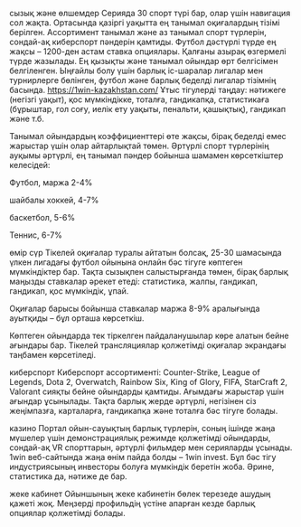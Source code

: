 сызық және өлшемдер
Серияда 30 спорт түрі бар, олар үшін навигация сол жақта. Ортасында қазіргі уақытта ең танымал оқиғалардың тізімі берілген. Ассортимент танымал және аз танымал спорт түрлерін, сондай-ақ киберспорт пәндерін қамтиды. Футбол дәстүрлі түрде ең жақсы – 1200-ден астам ставка опциялары. Қалғаны азырақ өзгермелі түрде жазылады. Ең қызықты және танымал ойындар өрт белгісімен белгіленген. Ыңғайлы болу үшін барлық іс-шаралар лигалар мен турнирлерге бөлінген, футбол және барлық беделді лигалар тізімнің басында.
https://1win-kazakhstan.com/
Ұтыс тігулерді таңдау: нәтижеге (негізгі уақыт), қос мүмкіндікке, тоталға, гандикапқа, статистикаға (бұрыштар, гол соғу, иелік ету уақыты, пенальти, қашықтық), гандикап және т.б.

Танымал ойындардың коэффициенттері өте жақсы, бірақ беделді емес жарыстар үшін олар айтарлықтай төмен. Әртүрлі спорт түрлерінің ауқымы әртүрлі, ең танымал пәндер бойынша шамамен көрсеткіштер келесідей:

Футбол, маржа 2-4%

шайбалы хоккей, 4-7%

баскетбол, 5-6%

Теннис, 6-7%

өмір сүр
Тікелей оқиғалар туралы айтатын болсақ, 25-30 шамасында үлкен лигадағы футбол ойынына онлайн бәс тігуге көптеген мүмкіндіктер бар. Тақта сызықпен салыстырғанда төмен, бірақ барлық маңызды ставкалар әрекет етеді: статистика, жалпы, гандикап, гандикап, қос мүмкіндік, ұпай.

Оқиғалар барысы бойынша ставкалар маржа 8-9% аралығында ауытқиды – бұл орташа көрсеткіш.

Көптеген ойындарда тек тіркелген пайдаланушылар көре алатын бейне ағындары бар. Тікелей трансляциялар қолжетімді оқиғалар экрандағы таңбамен көрсетіледі.

киберспорт
Киберспорт ассортименті: Counter-Strike, League of Legends, Dota 2, Overwatch, Rainbow Six, King of Glory, FIFA, StarCraft 2, Valorant сияқты бейне ойындарды қамтиды. Ағымдағы жарыстар үшін ағындар ұсынылады. Тақта барлық жерде әртүрлі, негізінен сіз жеңімпазға, карталарға, гандикапқа және тоталға бәс тігуге болады.

казино
Портал ойын-сауықтың барлық түрлерін, соның ішінде жаңа мүшелер үшін демонстрациялық режимде қолжетімді ойындарды, сондай-ақ VR спорттарын, әртүрлі фильмдер мен серияларды ұсынады. 1win веб-сайтында жаңа өнім пайда болды – 1win invest. Бұл бәс тігу индустриясының инвесторы болуға мүмкіндік беретін жоба. Әрине, статистика да, нәтиже де бар.

жеке кабинет
Ойыншының жеке кабинетін бөлек терезеде ашудың қажеті жоқ. Меңзерді профильдің үстіне апарған кезде барлық опциялар қолжетімді болады.
